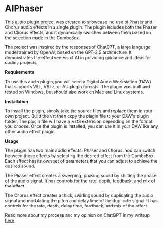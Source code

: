 # AIPhaser 

This audio plugin project was created to showcase the use of Phaser and Chorus audio effects in a single plugin. The plugin includes both the Phaser and Chorus effects, and it dynamically switches between them based on the selection made in the ComboBox.

The project was inspired by the responses of ChatGPT, a large language model trained by OpenAI, based on the GPT-3.5 architecture. It demonstrates the effectiveness of AI in providing guidance and ideas for coding projects.

**Requirements**

To use this audio plugin, you will need a Digital Audio Workstation (DAW) that supports VST, VST3, or AU plugin formats. The plugin was built and tested on Windows, but should also work on Mac and Linux systems.

**Installation**

To install the plugin, simply take the source files and replace them in your own project. Build the vst then copy the plugin file to your DAW's plugin folder. The plugin file will have a .vst3 extension depending on the format you choose. Once the plugin is installed, you can use it in your DAW like any other audio effect plugin.

**Usage**

The plugin has two main audio effects: Phaser and Chorus. You can switch between these effects by selecting the desired effect from the ComboBox. Each effect has its own set of parameters that you can adjust to achieve the desired sound.

The Phaser effect creates a sweeping, phasing sound by shifting the phase of the audio signal. It has controls for the rate, depth, feedback, and mix of the effect.

The Chorus effect creates a thick, swirling sound by duplicating the audio signal and modulating the pitch and delay time of the duplicate signal. It has controls for the rate, depth, delay time, feedback, and mix of the effect.

Read more about my process and my opinion on ChatGPT in my writeup [here](https://github.com/laceyp99/AIChorusPhaser/blob/main/AIChorusPhaser%20Writeup.pdf)
